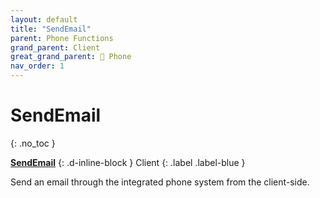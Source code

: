 ```yaml
---
layout: default
title: "SendEmail"
parent: Phone Functions
grand_parent: Client
great_grand_parent: 📱 Phone
nav_order: 1
---
```


# SendEmail
{: .no_toc }

**[SendEmail](SendEmail.md)**
{: .d-inline-block }
Client
{: .label .label-blue }

Send an email through the integrated phone system from the client-side.
